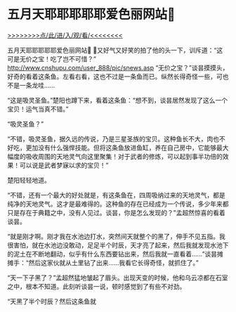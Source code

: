 # 五月天耶耶耶耶耶爱色丽网站

<a href="https://8h9e.vip/">>>>>>>>>点/此/进/入/观/看/<<<<<<<<</a>

五月天耶耶耶耶耶爱色丽网站
，又好气又好笑的拍了他的头一下，训斥道：“这可是无价之宝！吃了岂不可惜？”
http://www.cnshupu.com/user_888/pic/snews.asp
“无价之宝？”谈昙摸摸头，好奇的看着这条鱼。左看右看，这也不过是一条鱼而已。纵然长得奇怪一些，可也不是一条龙哇……

“这是吸灵圣鱼。”楚阳也蹲下来，看着这条鱼：“想不到，谈昙居然发现了这么一个宝贝！运气当真不错。”

“吸灵圣鱼？”

“不错，吸灵圣鱼，据久远的传说，乃是三星圣族的宝贝。这种鱼长不大，肉也不好吃，更加没有什么强悍技能。但将这条鱼放进鱼缸，养在自己房中，它能够最大幅度的吸收周围的天地灵气向这里聚集！对于武者的修炼，可以起到事半功倍的效果！可以说是武者梦寐以求的宝贝！”

楚阳轻轻地道。

“不错，还有一个最大的好处就是，有这条鱼在，四周吸纳过来的天地灵气，都是纯净的天地灵气。这才是最难得的。这种鱼的存在已经成为一个传说，多少年来都只是存在于典籍之中，没有人见过。谈昙，你是怎么发现的？”孟超然惊喜的看着谈昙。

“就是刚才啊。刚才我在水池边打水，突然间天就整个的黑了，伸手不见五指。我很害怕，就在水池边没敢动，足足半个时辰，天才亮了起来，然后我就发现水池下的泥土在不断地翻动，似乎有什么东西要钻出来，然后我就一直看着……”谈昙摊摊手：“然后这家伙就从土里钻了出来……我看它长得奇怪，就抓住了。”

“天一下子黑了？”孟超然猛地皱起了眉头。出现天变的时候，他和乌云凉都在石室之中，根本不知道。此刻听谈昙一说，顿时感觉到了有些不对劲。

“天黑了半个时辰？然后这条鱼就
